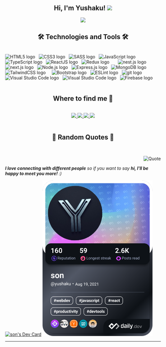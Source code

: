 <h2 align="center"> Hi, I'm Yushaku! <img src="https://media.giphy.com/media/mGcNjsfWAjY5AEZNw6/giphy.gif" width="50"></h2>
<!-- yushaku -->
<!-- <a href="#" target="_blank">
  <img src="svg/yushaku.svg" width="1200" alt="Click to see the source" />
</a> -->
<div align="center">

<img src="https://media4.giphy.com/media/l1KVcrdl7rJpFnY2s/200.gif" />
</div>
<h2 align="center">🛠 Technologies and Tools 🛠</h2>
<br>
<!-- https://simpleicons.org/ -->
<span><img src="https://img.shields.io/badge/HTML5-282C34?logo=html5&logoColor=E34F26" alt="HTML5 logo" title="HTML5" height="30" /></span>
&nbsp;
<span><img src="https://img.shields.io/badge/CSS3-282C34?logo=css3&logoColor=1572B6" alt="CSS3 logo" title="CSS3" height="30" /></span>
&nbsp;
<span><img src="https://img.shields.io/badge/Sass-282C34?logo=sass&logoColor=CC6699" alt="SASS logo" title="SASS" height="30" /></span>
&nbsp;
<span><img src="https://img.shields.io/badge/JavaScript-282C34?logo=javascript&logoColor=F7DF1E" alt="JavaScript logo" title="JavaScript" height="30" /></span>
&nbsp;
<span><img src="https://img.shields.io/badge/TypeScript-282C34?logo=typescript&logoColor=3178C6" alt="TypeScript logo" title="TypeScript" height="30" /></span>
&nbsp;
<span><img src="https://img.shields.io/badge/ReactJS-282C34?logo=react&logoColor=61DAFB" alt="ReactJS logo" title="ReactJS" height="30" /></span>
&nbsp;
<span><img src="https://img.shields.io/badge/Redux-282C34?logo=redux&logoColor=764ABC" alt="Redux logo" title="Redux" height="30" /></span>
&nbsp;
<!-- <span><img src="https://img.shields.io/badge/Vue.js-282C34?logo=vue.js&logoColor=4FC08D" alt="Vue.js logo" title="Vue.js" height="30" /></span> -->
&nbsp;
<!-- <span><img src="https://img.shields.io/badge/Nuxt.js-282C34?logo=nuxt.js&logoColor=4FC08D" alt="Nuxt.js logo" title="Nuxt.js" height="30" /></span> -->
&nbsp; 
<span><img src="https://img.shields.io/badge/Nest.js-282C34?logo=nestjs&logoColor=E0234E" alt="nest.js logo" title="nest.js" height="30" /></span>
&nbsp;
<span><img src="https://img.shields.io/badge/Next.js-282C34?logo=next.js&logoColor=000000" alt="next.js logo" title="next.js" height="30" /></span>
&nbsp;
<span><img src="https://img.shields.io/badge/Nodejs-282C34?logo=node.js&logoColor=00F200" alt="Node.js logo" title="Node.js" height="30" /></span>
&nbsp;
<span><img src="https://img.shields.io/badge/Express-282C34?logo=express&logoColor=FFFFFF" alt="Express.js logo" title="Express.js" height="30" /></span>
&nbsp;
<span><img src="https://img.shields.io/badge/MongoDB-282C34?logo=mongodb&logoColor=47A248" alt="MongoDB logo" title="MongoDB" height="30" /></span>
&nbsp;
<span><img src="https://img.shields.io/badge/Tailwind%20CSS-282C34?logo=tailwind-css&logoColor=38B2AC" alt="TailwindCSS logo" title="TailwindCSS" height="30" /></span>
&nbsp;
<!-- <span><img src="https://img.shields.io/badge/Three.js-282C34?logo=three.js&logoColor=FFFFFF" alt="Three.js logo" title="Three.js" height="30" /></span> -->
&nbsp;
<span><img src="https://img.shields.io/badge/Bootstrap-282C34?logo=bootstrap&logoColor=7952B3" alt="Bootstrap logo" title="Bootstrap" height="30" /></span>
&nbsp;
<span><img src="https://img.shields.io/badge/ESLint-282C34?logo=eslint&logoColor=4B32C3" alt="ESLint logo" title="ESLint" height="30" /></span>
&nbsp;
<span><img src="https://img.shields.io/badge/git-282C34?logo=git&logoColor=F05032" alt="git logo" title="git" height="30" /></span>
&nbsp;
<span><img src="https://img.shields.io/badge/VS%20Code-282C34?logo=visual-studio-code&logoColor=007ACC" alt="Visual Studio Code logo" title="Visual Studio Code" height="30" /></span>
&nbsp;
<span><img src="https://img.shields.io/badge/Jest_testing-282C34?logo=jest&logoColor=C21325" alt="Visual Studio Code logo" title="Visual Studio Code" height="30" /></span>
&nbsp;
<span><img src="https://img.shields.io/badge/Firebase-282C34?logo=firebase&logoColor=FFCA28" alt="Firebase logo" title="Firebase" height="30" /></span>
&nbsp;
<!-- <span><img src="https://img.shields.io/badge/WordPress-282C34?logo=wordPress&logoColor=21759B" alt="WordPress logo" title="WordPress" height="30" /></span> -->
<!-- &nbsp;  -->

<br>

<br>

<h2 align="center"> Where to find me 📌</h2>
<br>
<!-- https://icons8.com -->
<div align="center">
  <a href="https://www.facebook.com/vanson.le.9847" target="blank">
    <img src="https://img.icons8.com/clouds/100/000000/facebook-new.png"/>
  </a>

  <a href="https://www.linkedin.com/in/l%C3%AA-v%C4%83n-s%C6%A1n-6110b4206/" target="blank">
    <img src="https://img.icons8.com/clouds/100/000000/linkedin.png"/>
  </a>

  <a href="levanson180200@gmail.com" target="top">
    <img src="https://img.icons8.com/clouds/100/000000/apple-mail.png"/>
  </a>

  <a href="https://github.com/yushaku" target="top">
    <img src="https://img.icons8.com/clouds/100/000000/github.png"/>
  </a>

</div>

<br>

<h2 align="center">📑 Random Quotes 📑</h2>
<br>
<!-- https://github.com/shravan20/github-readme-quotes -->
<div align="right">

![Quote](https://github-readme-quotes.herokuapp.com/quote?theme=tokyonight&animation=default&layout=churchill&font=Redressed)

</div>

<em><b>I love connecting with different people</b> so if you want to say <b>hi, I'll be happy to meet you more!</b> :)</em>

<a href="https://app.daily.dev/yushaku"><img src="https://api.daily.dev/devcards/v2/SMvyvuZjaNFKp8VSgwxcD.png?type=default&r=4nd" width="356" alt="son's Dev Card"/></a>
<a href="https://app.daily.dev/francescociulla"><img src="./devcard.png" width="356" alt="Francesco's Dev Card"/></a>

---
